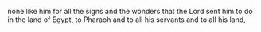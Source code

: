 none like him for all the signs and the wonders that the Lord sent him to do in the land of Egypt, to Pharaoh and to all his servants and to all his land,
